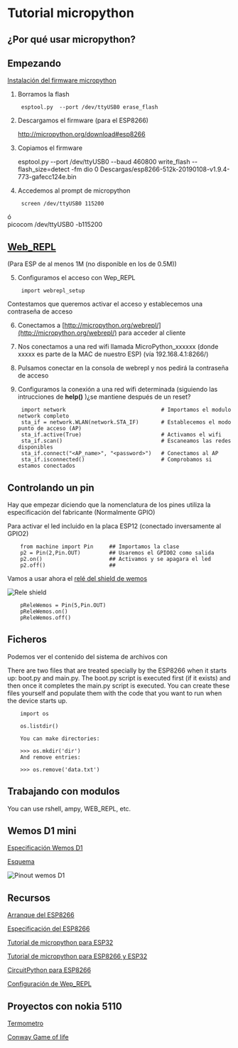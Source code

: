 # Tutorial micropython

## ¿Por qué usar micropython?

## Empezando

[Instalación del firmware micropython](https://docs.micropython.org/en/latest/esp8266/tutorial/intro.html)

1. Borramos la flash

        esptool.py  --port /dev/ttyUSB0 erase_flash
        

2. Descargamos el firmware (para el ESP8266)

    http://micropython.org/download#esp8266

3. Copiamos el firmware


    esptool.py --port /dev/ttyUSB0 --baud 460800 write_flash --flash_size=detect -fm dio 0 Descargas/esp8266-512k-20190108-v1.9.4-773-gafecc124e.bin



4. Accedemos al prompt de micropython

        screen /dev/ttyUSB0 115200
        
ó         
        picocom  /dev/ttyUSB0 -b115200


## [Web_REPL](https://docs.micropython.org/en/latest/esp8266/tutorial/repl.html)

(Para ESP de al menos 1M (no disponible en los de 0.5M))

5. Configuramos el acceso con Wep_REPL

        import webrepl_setup

Contestamos que queremos activar el acceso y establecemos una contraseña de acceso

6. Conectamos a [http://micropython.org/webrepl/](http://micropython.org/webrepl/) para acceder al cliente 

7. Nos conectamos a una red wifi llamada MicroPython_xxxxxx (donde xxxxx es parte de la MAC de nuestro ESP) (vía 192.168.4.1:8266/)

8. Pulsamos conectar en la consola de webrepl y nos pedirá la contraseña de acceso
 
9. Configuramos la conexión a una red wifi determinada (siguiendo las intrucciones de **help()** )¿se mantiene después de un reset?


        import network                              # Importamos el modulo network completo
        sta_if = network.WLAN(network.STA_IF)       # Establecemos el modo punto de acceso (AP) 
        sta_if.active(True)                         # Activamos el wifi
        sta_if.scan()                               # Escaneamos las redes disponibles
        sta_if.connect("<AP_name>", "<password>")   # Conectamos al AP
        sta_if.isconnected()                        # Comprobamos si estamos conectados


## Controlando un pin 

Hay que empezar diciendo que la nomenclatura de los pines utiliza la especificación del fabricante (Normalmente GPIO)

Para activar el led incluido en la placa ESP12 (conectado inversamente al GPIO2)

        from machine import Pin     ## Importamos la clase 
        p2 = Pin(2,Pin.OUT)         ## Usaremos el GPIO02 como salida 
        p2.on()                     ## Activamos y se apagara el led
        p2.off()                    ##

Vamos a usar ahora el [relé del shield de wemos](https://wiki.wemos.cc/products:d1_mini_shields:relay_shield)


![Rele shield](https://wiki.wemos.cc/_media/products:d1_mini_shields:relay_v2.0.0_1_16x9.jpg)

        pReleWemos = Pin(5,Pin.OUT)
        pReleWemos.on()
        pReleWemos.off()  


## Ficheros

Podemos ver el contenido del sistema de archivos con

There are two files that are treated specially by the ESP8266 when it starts up: boot.py and main.py. The boot.py script is executed first (if it exists) and then once it completes the main.py script is executed. You can create these files yourself and populate them with the code that you want to run when the device starts up.


        import os
        
        os.listdir()

        You can make directories:

        >>> os.mkdir('dir')
        And remove entries:

        >>> os.remove('data.txt')



## Trabajando con modulos

You can use rshell, ampy, WEB_REPL, etc.

## Wemos D1 mini

[Especificación Wemos D1](https://wiki.wemos.cc/products:d1:d1_mini)

[Esquema](https://wiki.wemos.cc/_media/products:d1:sch_d1_mini_v3.0.0.pdf)

![Pinout wemos D1](https://www.esploradores.com/wp-content/uploads/2017/01/d1-mini-esp8266.jpg)

## Recursos

[Arranque del ESP8266](https://docs.micropython.org/en/latest/esp8266/general.html#boot-process)

[Especificación del ESP8266](https://docs.micropython.org/en/latest/esp8266/general.html#technical-specifications-and-soc-datasheets)

[Tutorial de micropython para ESP32](https://www.cnx-software.com/2017/10/16/esp32-micropython-tutorials/) 

[Tutorial de micropython para ESP8266 y ESP32](https://randomnerdtutorials.com/getting-started-micropython-esp32-esp8266/)

[CircuitPython para ESP8266](https://learn.adafruit.com/welcome-to-circuitpython/circuitpython-for-esp8266)

[Configuración de Wep_REPL](https://medium.com/@JockDaRock/micropython-esp8266-quick-start-part-3-repl-base-in-range-standby-72ccc5dca57d)


## Proyectos con nokia 5110

[Termometro](https://github.com/mcauser/MicroPython-ESP8266-DHT-Nokia-5110)

[Conway Game of life](https://github.com/mcauser/MicroPython-ESP8266-Nokia-5110-Conways-Game-of-Life#configure-access-point)


